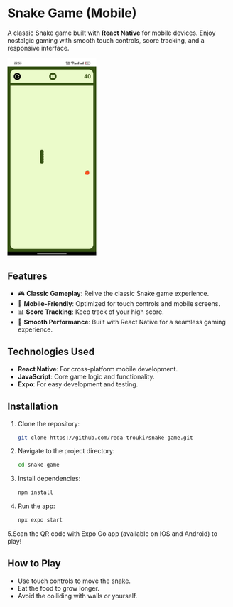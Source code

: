 # Snake Game (Mobile)

A classic Snake game built with **React Native** for mobile devices. Enjoy nostalgic gaming with smooth touch controls, score tracking, and a responsive interface.


<img src="./assets/images/screenshot.png" alt="Snake Game Screenshot" width="200" />

## Features
- 🎮 **Classic Gameplay**: Relive the classic Snake game experience.
- 📱 **Mobile-Friendly**: Optimized for touch controls and mobile screens.
- 📊 **Score Tracking**: Keep track of your high score.
- 🚀 **Smooth Performance**: Built with React Native for a seamless gaming experience.

## Technologies Used
- **React Native**: For cross-platform mobile development.
- **JavaScript**: Core game logic and functionality.
- **Expo**: For easy development and testing.

## Installation
1. Clone the repository:
   ```bash
   git clone https://github.com/reda-trouki/snake-game.git
   ```
2. Navigate to the project directory:
   ```bash
   cd snake-game
   ````
3. Install dependencies:
   ```bash
   npm install
   ```
4. Run the app:
   ```bash
   npx expo start
   ```
5.Scan the QR code with Expo Go app (available on IOS and Android) to play!

## How to Play
  - Use touch controls to move the snake.
  - Eat the food to grow longer.
  - Avoid the colliding with walls or yourself.
